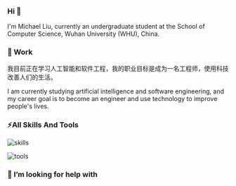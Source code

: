 ### Hi 👋

I'm Michael Liu, currently an undergraduate student at the School of Computer Science, Wuhan University (WHU), China.

### 🌱 Work
我目前正在学习人工智能和软件工程，我的职业目标是成为一名工程师，使用科技改善人们的生活。

I am currently studying artificial intelligence and software engineering, and my career goal is to become an engineer and use technology to improve people's lives.



### ⚡All Skills And Tools

![skills](https://skillicons.dev/icons?perline=10&i=c#,vite)

![tools](https://skillicons.dev/icons?perline=10&i=github,git,stackoverflow,vscode,idea,visualstudio)

### 🤔 I’m looking for help with 


<!--👯 I’m looking to collaborate on ...-->



<!--💬 Ask me about ...-->

<!--📫 How to reach me: ...-->

<!--😄 Pronouns: ...-->

 <!--Fun fact: ...-->

<!---
BV003/BV003 is a ✨ special ✨ repository because its `README.md` (this file) appears on your GitHub profile.
You can click the Preview link to take a look at your changes.
--->
